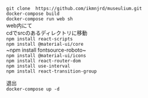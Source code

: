 `git clone  https://github.com/ikmnjrd/museulium.git`<br>
`docker-compose build`<br>
`docker-compose run web sh`<br>
web内にて<br>
cdでsrcのあるディレクトリに移動<br>
`npm install react-scripts`<br>
`npm install @material-ui/core`<br>
~npm install fontsource-roboto~ <br>
`npm install @material-ui/icons`<br>
`npm install react-router-dom`<br>
`npm install use-interval`<br>
`npm install react-transition-group`<br>

退出<br>
`docker-compose up -d`<br>